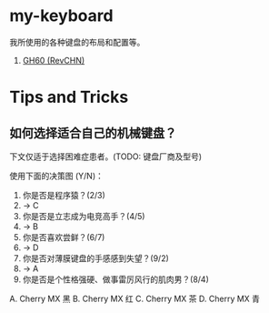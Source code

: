 # my-keyboard

我所使用的各种键盘的布局和配置等。

1. [GH60 (RevCHN)](GH60RevCHN/README.md)


# Tips and Tricks

## 如何选择适合自己的机械键盘？

下文仅适于选择困难症患者。(TODO: 键盘厂商及型号)

使用下面的决策图 (Y/N)：

1. 你是否是程序猿？(2/3)
2. -> C
3. 你是否是立志成为电竞高手？(4/5)
4. -> B
5. 你是否喜欢尝鲜？(6/7)
6. -> D
7. 你是否对薄膜键盘的手感感到失望？(9/2)
8. -> A
9. 你是否是个性格强硬、做事雷厉风行的肌肉男？(8/4)

A. Cherry MX 黑
B. Cherry MX 红
C. Cherry MX 茶
D. Cherry MX 青
